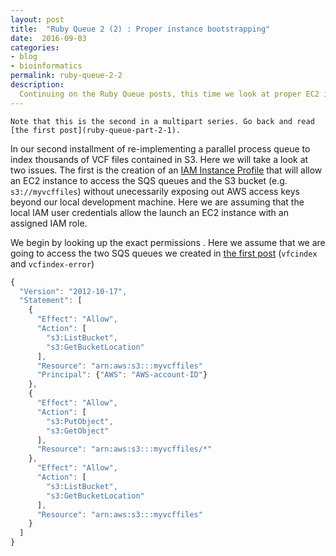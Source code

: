 ```yaml
---
layout: post
title:  "Ruby Queue 2 (2) : Proper instance bootstrapping"
date:  2016-09-03
categories:
- blog
- bioinformatics
permalink: ruby-queue-2-2
description: 
  Continuing on the Ruby Queue posts, this time we look at proper EC2 instance bootstrapping by creating an IAM Role and effective use of user data.
---
```


	Note that this is the second in a multipart series. Go back and read [the first post](ruby-queue-part-2-1).


In our second installment of re-implementing a parallel process queue to index thousands of VCF files contained in S3. Here we will take a look at two issues. The first is the creation of an [IAM Instance Profile](http://docs.aws.amazon.com/IAM/latest/UserGuide/id_roles_use_switch-role-ec2.html) that will allow an EC2 instance to access the SQS queues and the S3 bucket (e.g. `s3://myvcffiles`) without unecessarily exposing out AWS access keys beyond our local development machine. Here we are assuming that the local IAM user credentials allow the launch an EC2 instance with an assigned IAM role. 

We begin by looking up the exact permissions . Here we assume that we are going to access the two SQS queues we created in [the first post](ruby-queue-part-2-1) (`vfcindex` and `vcfindex-error`)


```javascript
{
  "Version": "2012-10-17",
  "Statement": [
    {
      "Effect": "Allow",
      "Action": [
        "s3:ListBucket",
        "s3:GetBucketLocation"
      ],
      "Resource": "arn:aws:s3:::myvcffiles"
      "Principal": {"AWS": "AWS-account-ID"}
    },
    {
      "Effect": "Allow",
      "Action": [
        "s3:PutObject",
        "s3:GetObject"
      ],
      "Resource": "arn:aws:s3:::myvcffiles/*"
    }, 
      "Effect": "Allow",
      "Action": [
        "s3:ListBucket",
        "s3:GetBucketLocation"
      ],
      "Resource": "arn:aws:s3:::myvcffiles"
    }
  ]
}
```
